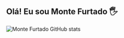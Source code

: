 ## Olá! Eu sou Monte Furtado 🖐️

![Monte Furtado GitHub stats](https://github-readme-stats.vercel.app/api?username=montefurtado&show_icons=true&theme=dracula&count_private=true)
